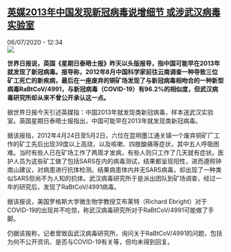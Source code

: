 <!--1594032926000-->
[英媒2013年中国发现新冠病毒说增细节 或涉武汉病毒实验室](http://www.rfi.fr//cn/%E4%B8%AD%E5%9B%BD/20200706-%E8%8B%B1%E5%AA%922013%E5%B9%B4%E4%B8%AD%E5%9B%BD%E5%8F%91%E7%8E%B0%E6%96%B0%E5%86%A0%E7%97%85%E6%AF%92%E8%AF%B4%E5%A2%9E%E7%BB%86%E8%8A%82-%E6%88%96%E6%B6%89%E6%AD%A6%E6%B1%89%E7%97%85%E6%AF%92%E5%AE%9E%E9%AA%8C%E5%AE%A4)
------

<div>06/07/2020 - 12:34</div><img src="https://s.rfi.fr/media/display/3a5cfb3e-bf74-11ea-b77c-005056bf87d6/w:310/p:16x9/xgbd-1.jpg"><p><strong>世界日报说，英国《星期日泰晤士报》昨天以头版报导，指中国可能早在2013年就发现了新冠病毒。报导称，2012年8月中国科学家前往云南调查一种导致三位矿工死亡的新疾病，最后在一座废弃的铜矿场发现了与新冠病毒相吻合的一种新型病毒RaBtCoV/4991，与新冠病毒（COVID-19）有96.2%的相似度，但武汉病毒研究所却从来不曾公开承认这一点。</strong></p><div class="t-content__body u-clearfix"><div class="m-interstitial"></div><p>据世界日报今天引述英媒指：中国2013年就发现类新冠病毒，样本送武汉实验室。英国星期日泰晤士报指出，中国可能早在2013年就发现类新冠病毒。</p><p>据该报指，2012年4月24日至5月2日，六位在昆明墨江通关镇一个废弃铜矿厂工作的矿工先后出现39度以上高烧，以及咳嗽、四肢酸痛等症状，其中五人呼吸困难。当时有些人已在矿场工作了两周才发病，有些人则只工作了几天就有症状。医护人员为这些矿工做了包括SARS在内的病毒测试，结果都呈现阳性，进而遵照钟南山建议，对病患进行抗体检测。结果病患体内并无SARS病毒，却出现了一种类似SARS但尚不为人知的抗体。武汉病毒研究所于是派出团队到矿场调查，经过一年的研究后，发现了RaBtCoV/4991病毒。</p><p>据该报说，美国罗格斯大学微生物学教授艾布莱特（Richard Ebright）对于COVID-19的出现并不吃惊，称武汉病毒研究所对于RaBtCoV/4991可能做了手脚。</p><p>仍据该报称，记者曾致函武汉病毒研究所，询问关于RaBtCoV/4991的问题，包括为何不公开资讯、是否与COVID-19有关等，但均未得到回复。</p><div class="o-self-promo o-self-promo--nl o-self-promo--hidden" data-selfpromo-newsletter></div><div class="o-self-promo o-self-promo--app o-self-promo--hidden" data-selfpromo-app></div></div>
